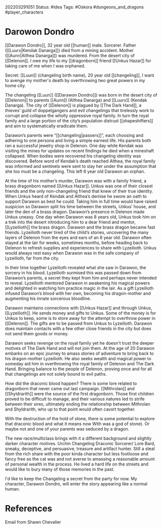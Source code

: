 202203291051
Status: #idea
Tags: #Oskora #dungeons_and_dragons #player_characters 

# Darowon Dondro
[[Darawon Dondro]], 32 year old [[human]] male. Sorcerer. Father ([[Luurx|Kendak Danarga]]) died from a mining accident. Mother ([[Aunn|Althea Danarga]]) was murdered. From the desert city of [[Delenon]]. I owe my life to my [[dragonborn]] friend [[Unkus Hazar]] for taking care of me when I was orphaned. 

Secret: [[Luun]] (changeling birth name), 20 year old [[changeling]], I want to avenge my mother's death by overthrowing two great powers in my home city. 

The changeling [[Luun]] ([[Darawon Dondro]]) was born in the desert city of [[Delenon]] to parents [[Aunn]] (Althea Danarga) and [[Luurx]] (Kendak Danarga). The city of [[Delenon]] is plagued by [[The Dark Hand]], a thieves’ guild of doppelgangers and evil changelings that tirelessly work to corrupt and collapse the wholly oppressive royal family. In turn the royal family and a large portion of the city’s population distrust [[shapeshifters]] and aim to systematically eradicate them.

Darawon’s parents were “[[changeling|passers]]”, each choosing and adhering to one persona and living a simple earnest life. His parents both ran a successful jewelry shop in Delenon. One day while Kendak was visiting the mines for updates on recent findings he died when a mineshaft collapsed. When bodies were recovered his changeling identity was discovered. Before word of Kendak’s death reached Althea, the royal family was informed and sentinels were sent to slay her under the assumption that she too must be a changeling. This left 6 year old Darawon an orphan.

At the time of his mother’s murder, Darawon was with a family friend, a brass dragonborn named [[Unkus Hazar]]. Unkus was one of their closest friends and the only non-changeling friend that knew of their true identity. When Unkus heard of Kendak and Althea’s demise he swore an oath to support Darawon as best he could. Taking him in full time would have raised suspicion so Darawon split his time between the streets, Unkus’ house, and later the den of a brass dragon. Darawon’s presence in Delenon made Unkus uneasy. One day when Darawon was 8 years old, Unkus took him on a trek into the desert introducing him to a dear friend and mentor, [[Lyzeilioth]] the brass dragon. Darawon and the brass dragon became fast friends. Lyzeilioth never tired of the child’s stories, uncovering the many layers of Delenon from the eyes and ears of an 8 year old. Darawon often stayed at the lair for weeks, sometimes months, before heading back to Delenon to refresh supplies and experiences to share with Lyzeilioth. Unkus would always rest easy when Darawon was in the safe company of Lyzeilioth, far from the city.

In their time together Lyzeilioth revealed what she saw in Darawon, the sorcery in his blood. Lyzeilioth surmised this was passed down from Darawon’s parents, a secret they kept from him and perhaps never intended to reveal. Lyzeilioth mentored Darawon in awakening his magical powers and delighted in watching him practice magic in the lair. As a gift Lyzeilioth infused Darawon’s blood with her own, becoming his dragon-mother and augmenting his innate sorcerous bloodline.

Darawon maintains connections with [[Unkus Hazar]] and through Unkus, [[Lyzeilioth]]. He sends money and gifts to Unkus. Some of the money is for Unkus to keep, some is to store away for the attempt to overthrow power in [[Delenon]]. The gifts are to be passed from Unkus to Lyzeilioth. Darawon does maintain contacts with a few other close friends in the city but does not send them goods or money. 

Darawon seeks revenge on the royal family yet he doesn't trust the deeper motives of The Dark Hand and will not join them. At the age of 20 Darawon embarks on an epic journey to amass stories of adventure to bring back to his dragon-mother Lyzeilioth. He also seeks wealth and magical power to someday aid him in overthrowing the royal family of Delenon and The Dark Hand. Bringing balance to the people of Delenon, proving once and for all that changelings are not solely bound to evil paths. 


How did the draconic blood happen? There is some lore related to dragonborn that never came out last campaign. [[Mithrolan]] and [[Shyldrarith]] were the source of the first dragonborn. Those first children proved to be difficult to manage, and their various natures led to strife between their sires, ultimately ending the relationship between Mithrolan and Shyldrarith, who up to that point would often cavort together.

With the destruction of the hold of stone, there is some potential to explore that draconic blood and what it means now With was a god of stone). Or maybe not and one of your parents was seduced by a dragon.

The new race/multiclass brings with it a different background and slightly darker character motives. Urchin Changeling Draconic Sorcerer/ Lore Bard, sneaky, deceptive, and persuasive, treasure and artifact hunter. Still a steal from the rich share with the poor kinda character but less footloose and fancy free as the cat was and not averse to amassing a reasonable amount of personal wealth in the process. He lived a hard life on the streets and would like to bury many of those memories in the past. 

I'd like to keep the Changeling a secret from the party for now. My character, Darawon Dondro, will enter the story appearing like a normal human. 

# References
Email from Shawn Chevalier
